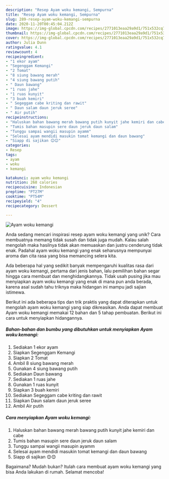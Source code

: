 ```yaml
---
description: "Resep Ayam woku kemangi, Sempurna"
title: "Resep Ayam woku kemangi, Sempurna"
slug: 289-resep-ayam-woku-kemangi-sempurna
date: 2020-11-20T00:45:04.212Z
image: https://img-global.cpcdn.com/recipes/2771013eaa29a9d1/751x532cq70/ayam-woku-kemangi-foto-resep-utama.jpg
thumbnail: https://img-global.cpcdn.com/recipes/2771013eaa29a9d1/751x532cq70/ayam-woku-kemangi-foto-resep-utama.jpg
cover: https://img-global.cpcdn.com/recipes/2771013eaa29a9d1/751x532cq70/ayam-woku-kemangi-foto-resep-utama.jpg
author: Julia Dunn
ratingvalue: 4.1
reviewcount: 4
recipeingredient:
- "1 ekor ayam"
- "Segenggam Kemangi"
- "2 Tomat"
- "8 siung bawang merah"
- "4 siung bawang putih"
- " Daun bawang"
- "1 ruas jahe"
- "1 ruas kunyit"
- "3 buah kemiri"
- " Segeggam cabe kriting dan rawit"
- " Daun salam daun jeruk seree"
- " Air putih"
recipeinstructions:
- "Haluskan bahan bawang merah bawang putih kunyit jahe kemiri dan cabe"
- "Tumis bahan masupin sere daun jeruk daun salam"
- "Tunggu sampai wangii masupin ayamm"
- "Selesai ayam mendidi masukin tomat kemangi dan daun bawang"
- "Siapp di sajikan 😊😊"
categories:
- Resep
tags:
- ayam
- woku
- kemangi

katakunci: ayam woku kemangi 
nutrition: 268 calories
recipecuisine: Indonesian
preptime: "PT27M"
cooktime: "PT54M"
recipeyield: "4"
recipecategory: Dessert

---
```



![Ayam woku kemangi](https://img-global.cpcdn.com/recipes/2771013eaa29a9d1/751x532cq70/ayam-woku-kemangi-foto-resep-utama.jpg)

Anda sedang mencari inspirasi resep ayam woku kemangi yang unik? Cara membuatnya memang tidak susah dan tidak juga mudah. Kalau salah mengolah maka hasilnya tidak akan memuaskan dan justru cenderung tidak enak. Padahal ayam woku kemangi yang enak seharusnya mempunyai aroma dan cita rasa yang bisa memancing selera kita.



Ada beberapa hal yang sedikit banyak mempengaruhi kualitas rasa dari ayam woku kemangi, pertama dari jenis bahan, lalu pemilihan bahan segar hingga cara membuat dan menghidangkannya. Tidak usah pusing jika mau menyiapkan ayam woku kemangi yang enak di mana pun anda berada, karena asal sudah tahu triknya maka hidangan ini mampu jadi sajian istimewa.


Berikut ini ada beberapa tips dan trik praktis yang dapat diterapkan untuk mengolah ayam woku kemangi yang siap dikreasikan. Anda dapat membuat Ayam woku kemangi memakai 12 bahan dan 5 tahap pembuatan. Berikut ini cara untuk menyiapkan hidangannya.

<!--inarticleads1-->

##### Bahan-bahan dan bumbu yang dibutuhkan untuk menyiapkan Ayam woku kemangi:

1. Sediakan 1 ekor ayam
1. Siapkan Segenggam Kemangi
1. Siapkan 2 Tomat
1. Ambil 8 siung bawang merah
1. Gunakan 4 siung bawang putih
1. Sediakan  Daun bawang
1. Sediakan 1 ruas jahe
1. Gunakan 1 ruas kunyit
1. Siapkan 3 buah kemiri
1. Sediakan  Segeggam cabe kriting dan rawit
1. Siapkan  Daun salam daun jeruk seree
1. Ambil  Air putih




<!--inarticleads2-->

##### Cara menyiapkan Ayam woku kemangi:

1. Haluskan bahan bawang merah bawang putih kunyit jahe kemiri dan cabe
1. Tumis bahan masupin sere daun jeruk daun salam
1. Tunggu sampai wangii masupin ayamm
1. Selesai ayam mendidi masukin tomat kemangi dan daun bawang
1. Siapp di sajikan 😊😊




Bagaimana? Mudah bukan? Itulah cara membuat ayam woku kemangi yang bisa Anda lakukan di rumah. Selamat mencoba!

